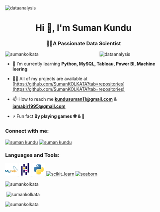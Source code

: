 <img align="center" alt="dataanalysis"  width = "1000" height = "250px" src="https://miro.medium.com/v2/resize:fit:679/1*cXdJh394X6YIzRCvXsaJzg.gif">

<h1 align="center">Hi 👋, I'm Suman Kundu</h1>
<h3 align="center">👨‍💻A Passionate Data Scientist</h3>

<img align="right" alt="dataanalysis" width = "200" src="https://www.cxotoday.com/wp-content/uploads/2018/09/Picture-Data-Scientist.png">

<p align="left"> <img src="https://komarev.com/ghpvc/?username=sumankolkata&label=Profile%20views&color=0e75b6&style=flat" alt="sumankolkata" /> </p>

- 🌱 I’m currently learning **Python, MySQL, Tableau, Power BI, Machine leering**

- 👨‍💻 All of my projects are available at [https://github.com/SumanKOLKATA?tab=repositories](https://github.com/SumanKOLKATA?tab=repositories)

- 📫 How to reach me **kundusuman11@gmail.com** & **iamabir1995@gmail.com**

- ⚡ Fun fact **By playing games ⚽ & 🏏**

<h3 align="left">Connect with me:</h3>
<p align="left">
<a href="https://linkedin.com/in/suman kundu" target="blank"><img align="center" src="https://raw.githubusercontent.com/rahuldkjain/github-profile-readme-generator/master/src/images/icons/Social/linked-in-alt.svg" alt="suman kundu" height="30" width="40" /></a>
<a href="https://fb.com/suman kundu" target="blank"><img align="center" src="https://raw.githubusercontent.com/rahuldkjain/github-profile-readme-generator/master/src/images/icons/Social/facebook.svg" alt="suman kundu" height="30" width="40" /></a>
</p>

<h3 align="left">Languages and Tools:</h3>
<p align="left"> <a href="https://www.mysql.com/" target="_blank" rel="noreferrer"> <img src="https://raw.githubusercontent.com/devicons/devicon/master/icons/mysql/mysql-original-wordmark.svg" alt="mysql" width="40" height="40"/> </a> <a href="https://pandas.pydata.org/" target="_blank" rel="noreferrer"> <img src="https://raw.githubusercontent.com/devicons/devicon/2ae2a900d2f041da66e950e4d48052658d850630/icons/pandas/pandas-original.svg" alt="pandas" width="40" height="40"/> </a> <a href="https://www.python.org" target="_blank" rel="noreferrer"> <img src="https://raw.githubusercontent.com/devicons/devicon/master/icons/python/python-original.svg" alt="python" width="40" height="40"/> </a> <a href="https://scikit-learn.org/" target="_blank" rel="noreferrer"> <img src="https://upload.wikimedia.org/wikipedia/commons/0/05/Scikit_learn_logo_small.svg" alt="scikit_learn" width="40" height="40"/> </a> <a href="https://seaborn.pydata.org/" target="_blank" rel="noreferrer"> <img src="https://seaborn.pydata.org/_images/logo-mark-lightbg.svg" alt="seaborn" width="40" height="40"/> </a> </p>

<p bgcolor='black'><img align="center" src="https://github-readme-stats.vercel.app/api/top-langs?username=sumankolkata&show_icons=true&locale=en&layout=compact" alt="sumankolkata" /></p>

<p>&nbsp;<img align="center" src="https://github-readme-stats.vercel.app/api?username=sumankolkata&show_icons=true&locale=en" alt="sumankolkata" /></p>

<p><img align="center" src="https://github-readme-streak-stats.herokuapp.com/?user=sumankolkata&" alt="sumankolkata" /></p>

